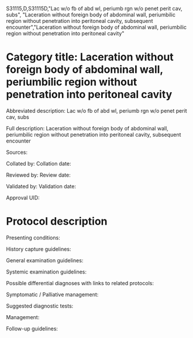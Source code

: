 S31115,D,S31115D,"Lac w/o fb of abd wl, periumb rgn w/o penet perit cav, subs", "Laceration without foreign body of abdominal wall, periumbilic region without penetration into peritoneal cavity, subsequent encounter","Laceration without foreign body of abdominal wall, periumbilic region without penetration into peritoneal cavity"
# Category title: Laceration without foreign body of abdominal wall, periumbilic region without penetration into peritoneal cavity

Abbreviated description: Lac w/o fb of abd wl, periumb rgn w/o penet perit cav, subs

Full description: Laceration without foreign body of abdominal wall, periumbilic region without penetration into peritoneal cavity, subsequent encounter

Sources:

Collated by:
Collation date:

Reviewed by:
Review date:

Validated by:
Validation date:

Approval UID:

# Protocol description

Presenting conditions:

History capture guidelines:

General examination guidelines:

Systemic examination guidelines:

Possible differential diagnoses with links to related protocols:

Symptomatic / Palliative management:

Suggested diagnostic tests:

Management:

Follow-up guidelines:
